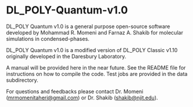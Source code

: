# DL_POLY-Quantum-v1.0

DL_POLY Quantum v1.0 is a general purpose open-source software developed by Mohammad R. Momeni and Farnaz A. Shakib for molecular simulations in condensed-phases.

DL_POLY Quantum v1.0 is a modified version of DL_POLY Classic v1.10 originally developed in the Daresbury Laboratory.

A manual will be provided here in the near future. See the README file for instructions on how to compile the code. Test jobs are provided in the data subdirectory.

For questions and feedbacks please contact Dr. Momeni (mrmomenitaheri@gmail.com) or Dr. Shakib (shakib@njit.edu).
